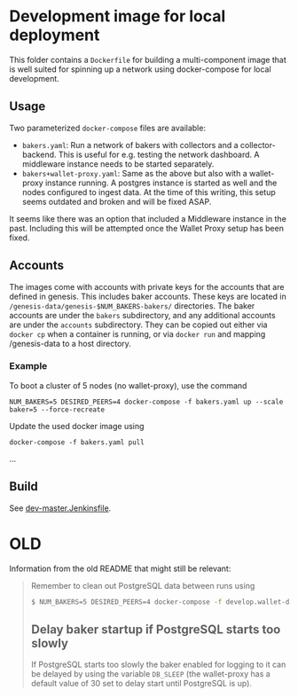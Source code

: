 # Development image for local deployment

This folder contains a `Dockerfile` for building a multi-component image that is well suited for
spinning up a network using docker-compose for local development.

## Usage

Two parameterized `docker-compose` files are available:

- `bakers.yaml`: Run a network of bakers with collectors and a collector-backend.
  This is useful for e.g. testing the network dashboard.
  A middleware instance needs to be started separately.
- `bakers+wallet-proxy.yaml`: Same as the above but also with a wallet-proxy instance running.
  A postgres instance is started as well and the nodes configured to ingest data.
  At the time of this writing, this setup seems outdated and broken and will be fixed ASAP.

It seems like there was an option that included a Middleware instance in the past.
Including this will be attempted once the Wallet Proxy setup has been fixed.

## Accounts

The images come with accounts with private keys for the accounts that are
defined in genesis. This includes baker accounts. These keys are located in
`/genesis-data/genesis-$NUM_BAKERS-bakers/` directories. The baker accounts are
under the `bakers` subdirectory, and any additional accounts are under the
`accounts` subdirectory. They can be copied out either via `docker cp` when a
container is running, or via `docker run` and mapping /genesis-data to a host directory.

### Example

To boot a cluster of 5 nodes (no wallet-proxy), use the command

```
NUM_BAKERS=5 DESIRED_PEERS=4 docker-compose -f bakers.yaml up --scale baker=5 --force-recreate
```

Update the used docker image using 

```
docker-compose -f bakers.yaml pull
```
...

## Build

See [dev-master.Jenkinsfile](https://gitlab.com/Concordium/concordium-node/-/blob/master/jenkinsfiles/dev-master.Jenkinsfile).

# OLD

Information from the old README that might still be relevant:
 
> Remember to clean out PostgreSQL data between runs using
> ```bash
> $ NUM_BAKERS=5 DESIRED_PEERS=4 docker-compose -f develop.wallet-dev.yml down
> ```
> 
> ## Delay baker startup if PostgreSQL starts too slowly
> If PostgreSQL starts too slowly the baker enabled for logging to it can be delayed by using the variable `DB_SLEEP` (the wallet-proxy has a default value of 30 set to delay start until PostgreSQL is up).
